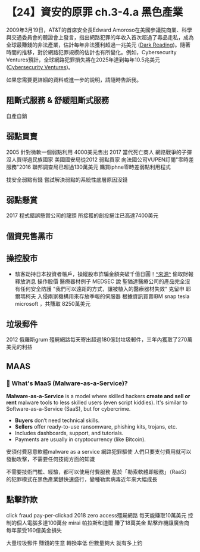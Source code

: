 # 【24】資安的原罪 ch.3-4.a 黑色產業

2009年3月19日，AT\&T的首席安全長Edward Amoroso在美國參議院商業、科學與交通委員會的聽證會上發言，指出網路犯罪的年收入首次超過了毒品走私，成為全球最賺錢的非法產業，估計每年非法獲利超過一兆美元 ([Dark Reading][1])。隨著時間的推移，對於網路犯罪規模的估計也有所變化。例如，Cybersecurity Ventures預計，全球網路犯罪損失將在2025年達到每年10.5兆美元 ([Cybersecurity Ventures][4])。

如果您需要更詳細的資料或進一步的說明，請隨時告訴我。

[1]: https://www.darkreading.com/cyber-risk/threats-to-cybersecurity-continue-to-grow-at-t?utm_source=chatgpt.com "Threats To Cybersecurity Continue To Grow: AT&T"
[2]: https://www.govinfosecurity.com/blogs/cyber-attacks-cost-us-1-trillion-year-p-159?utm_source=chatgpt.com "Cyber Attacks Cost U.S. $1 Trillion a Year"
[3]: https://www.theregister.com/2009/03/27/cybercrime_mythbusters/?utm_source=chatgpt.com "'Cybercrime exceeds drug trade' myth exploded"
[4]: https://cybersecurityventures.com/cybercrime-damage-costs-10-trillion-by-2025/?utm_source=chatgpt.com "Cybercrime To Cost The World $10.5 Trillion Annually By ..."

## 阻斷式服務 & 舒緩阻斷式服務
自產自銷

## 弱點買賣
2005 針對微軟一個弱點利用 4000美元售出
2017
當代死亡商人 網路戰爭的子彈
沒人買得過民族國家
美國國安局從2012 弱點買家 向法國公司VUPEN訂閱"零時差服務"2016 聯邦調查局已超過130萬美元 購買iphne零時差弱點利用程式

找安全弱點有錢
嘗試解決弱點的系統性底層原因沒錢
## 弱點懸賞
2017 程式錯誤懸賞公司的龍頭 所接獲的創投挹注已高達7400美元
## 個資兜售黑市
## 操控股市
- 駭客劫持日本投資者帳戶，操縱股市詐騙金額突破千億日圓！[^來源^](https://abmedia.io/hackers-manipulate-markets-in-japan)
偷取財報
釋放消息 操作股價 醫療器材例子 MEDSEC 說 聖猶達醫療公司的產品完全沒有任何安全防護 "我們可以遠距的方式，讓被植入的醫療器材失效"
克留申 耶爾瑪柯夫 入侵兩家機構用來存放季報的伺服器 根據資訊買賣IBM snap tesla microsoft ，共賺取 8250萬美元
## 垃圾郵件
2012 俄羅斯grum 殭屍網路每天寄出超過180億封垃圾郵件，三年內獲取了270萬美元的利益

## MAAS

### 🔧 What's MaaS (Malware-as-a-Service)?

**Malware-as-a-Service** is a model where skilled hackers **create and sell or rent** malware tools to less skilled users (even script kiddies). It's similar to Software-as-a-Service (SaaS), but for cybercrime.

* **Buyers** don’t need technical skills.
* **Sellers** offer ready-to-use ransomware, phishing kits, trojans, etc.
* Includes dashboards, support, and tutorials.
* Payments are usually in cryptocurrency (like Bitcoin).

安須付費惡意軟體malware as a service 網路犯罪驅使
人們只要支付費用就可以發動攻擊，不需要任何技術方面的知識

不需要技術門檻、經驗，都可以使用付費服務
基於「勒索軟體即服務」（RaaS）的犯罪模式在黑色產業鏈快速盛行，變種勒索病毒近年來大幅成長

## 點擊詐欺
click fraud pay-per-clickad 
2018 zero access殭屍網路 每天能賺取10萬美元 控制的個人電腦多達100萬台
mirai 帕拉斯和道爾 賺了18萬美金
點擊炸機讓廣告商每年蒙受160億美金損失

大量垃圾郵件 賺錢的生意
轉換率低 但數量夠大 就有多上釣
